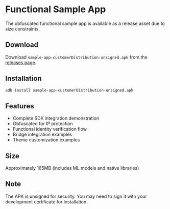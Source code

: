 # Functional Sample App

The obfuscated functional sample app is available as a release asset due to size constraints.

## Download

Download `sample-app-customerDistribution-unsigned.apk` from the [releases page](https://github.com/artius-iD/artiusid_sdk_android/releases).

## Installation

```bash
adb install sample-app-customerDistribution-unsigned.apk
```

## Features

- Complete SDK integration demonstration
- Obfuscated for IP protection
- Functional identity verification flow
- Bridge integration examples
- Theme customization examples

## Size

Approximately 165MB (includes ML models and native libraries)

## Note

The APK is unsigned for security. You may need to sign it with your development certificate for installation.

